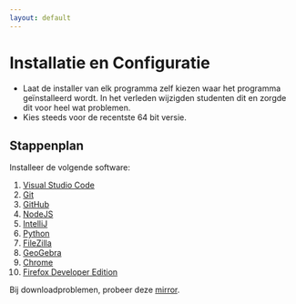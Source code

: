 ```yaml
---
layout: default
---
```

# Installatie en Configuratie

* Laat de installer van elk programma zelf kiezen waar het programma geïnstalleerd wordt.
  In het verleden wijzigden studenten dit en zorgde dit voor heel wat problemen.
* Kies steeds voor de recentste 64 bit versie.

## Stappenplan

Installeer de volgende software:

1. [Visual Studio Code](/vscode/index.md)
1. [Git](/git/index.md)
1. [GitHub](/github/index.md)
1. [NodeJS](/nodejs/index.md)
1. [IntelliJ](/intellij/index.md)
1. [Python](/python/index.md)
1. [FileZilla](https://filezilla-project.org/download.php)
1. [GeoGebra](/geogebra/index.md)
1. [Chrome](https://www.google.com/chrome/)
1. [Firefox Developer Edition](https://www.mozilla.org/en-US/firefox/developer/)

Bij downloadproblemen, probeer deze [mirror](http://files.leone.ucll.be/software).
